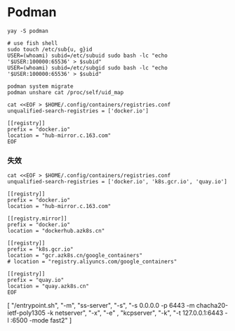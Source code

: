 # Podman

```
yay -S podman

# use fish shell
sudo touch /etc/sub{u, g}id
USER=(whoami) subid=/etc/subuid sudo bash -lc "echo '$USER:100000:65536' > $subid"
USER=(whoami) subid=/etc/subgid sudo bash -lc "echo '$USER:100000:65536' > $subid"

podman system migrate
podman unshare cat /proc/self/uid_map

cat <<EOF > $HOME/.config/containers/registries.conf
unqualified-search-registries = ['docker.io']

[[registry]]
prefix = "docker.io"
location = "hub-mirror.c.163.com"
EOF
```

### 失效

```
cat <<EOF > $HOME/.config/containers/registries.conf
unqualified-search-registries = ['docker.io', 'k8s.gcr.io', 'quay.io']

[[registry]]
prefix = "docker.io"
location = "hub-mirror.c.163.com"

[[registry.mirror]]
prefix = "docker.io"
location = "dockerhub.azk8s.cn"

[[registry]]
prefix = "k8s.gcr.io"
location = "gcr.azk8s.cn/google_containers"
# location = "registry.aliyuncs.com/google_containers"

[[registry]]
prefix = "quay.io"
location = "quay.azk8s.cn"
EOF
```

[ "/entrypoint.sh", "-m", "ss-server", "-s", "-s 0.0.0.0 -p 6443 -m chacha20-ietf-poly1305 -k netserver", "-x", "-e" , "kcpserver", "-k", "-t 127.0.0.1:6443 -l :6500 -mode fast2" ]
